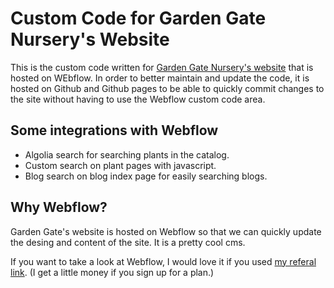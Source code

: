# Custom Code for Garden Gate Nursery's Website
This is the custom code written for [Garden Gate Nursery's website](https://gardengatetrees.com) that is hosted on WEbflow.
In order to better maintain and update the code, it is hosted on Github and Github pages to be able to quickly commit changes to the site without having to use the Webflow custom code area.

## Some integrations with Webflow
- Algolia search for searching plants in the catalog.
- Custom search on plant pages with javascript.
- Blog search on blog index page for easily searching blogs.

## Why Webflow?
Garden Gate's website is hosted on Webflow so that we can quickly update the desing and content of the site. It is a pretty cool cms.

If you want to take a look at Webflow, I would love it if you used [my referal link](https://webflow.com/?rfsn=3714200.2671db&utm_medium=affiliate). (I  get a little money if you sign up for a plan.)